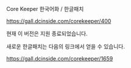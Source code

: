 Core Keeper 한국어화 / 한글패치

https://gall.dcinside.com/corekeeper/400

현재 이 버전은 지원 종료되었습니다.

새로운 한글패치는 다음의 링크에서 얻을 수 있습니다.

https://gall.dcinside.com/corekeeper/1659
